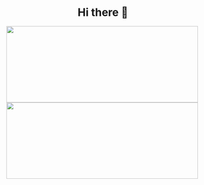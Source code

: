 <h1 align="center">Hi there 👋</h1>
<a href="https://github.com/anuraghazra/github-readme-stats">
  <img height="200px" width="500px" align="center" src="https://github-readme-stats.vercel.app/api/top-langs/?username=bjbogithub&layout=compact&theme=dark&show_icons=true" />
</a>
<a href="https://github.com/anuraghazra/github-readme-stats">
   <img height="200px" width="500px" align="center" src="https://github-readme-stats.vercel.app/api?username=bjbogithub&theme=dark&show_icons=true&" />
</a>
